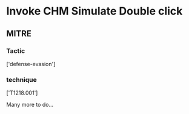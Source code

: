 # Invoke CHM Simulate Double click

## MITRE

### Tactic
['defense-evasion']

### technique
['T1218.001']

Many more to do...
